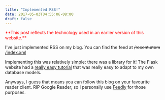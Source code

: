 ```yaml
---
title: "Implemented RSS!"
date: 2017-05-03T04:55:06-08:00
draft: false
---
```


<font color="red">
**This post reflects the technology used in an earlier version of this website.**
</font>

I've just implemented RSS on my blog. You can find the feed at ~~/recent.atom~~ <a href="/index.xml">/index.xml</a>

<p>Implementing this was relatively simple: there was a library for it! The Flask website had a <a href="http://flask.pocoo.org/snippets/10/">really easy tutorial</a> that was really easy to adapt to my own database models.</p>
<p>Anyways, I guess that means you can follow this blog on your favourite reader client. RIP Google Reader, so I personally use <a href="https://feedly.com/">Feedly</a> for those purposes.</p>
